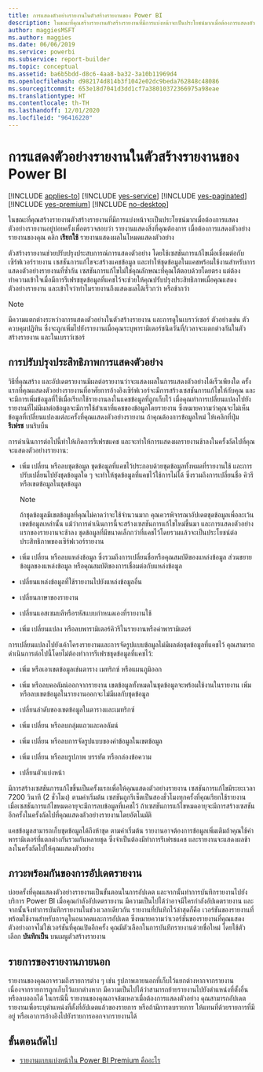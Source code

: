 ```yaml
---
title: การแสดงตัวอย่างรายงานในตัวสร้างรายงานของ Power BI
description: ในขณะที่คุณสร้างรายงานตัวสร้างรายงานที่มีการแบ่งหน้าจะเป็นประโยชน์มากเมื่อต้องการแสดงตัวอย่างรายงานอยู่บ่อยครั้งเพื่อตรวจสอบว่า รายงานแสดงสิ่งที่คุณต้องการ
author: maggiesMSFT
ms.author: maggies
ms.date: 06/06/2019
ms.service: powerbi
ms.subservice: report-builder
ms.topic: conceptual
ms.assetid: ba6b5bdd-d8c6-4aa8-ba32-3a10b11969d4
ms.openlocfilehash: d982174d814b3f1042e02dc9beda762848c48086
ms.sourcegitcommit: 653e18d7041d3dd1cf7a38010372366975a98eae
ms.translationtype: HT
ms.contentlocale: th-TH
ms.lasthandoff: 12/01/2020
ms.locfileid: "96416220"
---
```

# <a name="previewing-reports-in-power-bi-report-builder"></a>การแสดงตัวอย่างรายงานในตัวสร้างรายงานของ Power BI

[!INCLUDE [applies-to](../includes/applies-to.md)] [!INCLUDE [yes-service](../includes/yes-service.md)] [!INCLUDE [yes-paginated](../includes/yes-paginated.md)] [!INCLUDE [yes-premium](../includes/yes-premium.md)] [!INCLUDE [no-desktop](../includes/no-desktop.md)] 

ในขณะที่คุณสร้างรายงานตัวสร้างรายงานที่มีการแบ่งหน้าจะเป็นประโยชน์มากเมื่อต้องการแสดงตัวอย่างรายงานอยู่บ่อยครั้งเพื่อตรวจสอบว่า รายงานแสดงสิ่งที่คุณต้องการ เมื่อต้องการแสดงตัวอย่างรายงานของคุณ คลิก **เรียกใช้** รายงานแสดงผลในโหมดแสดงตัวอย่าง  
  
 ตัวสร้างรายงานช่วยปรับปรุงประสบการณ์การแสดงตัวอย่าง โดยใช้เซสชันการแก้ไขเมื่อเชื่อมต่อกับเซิร์ฟเวอร์รายงาน เซสชันการแก้ไขจะสร้างแคชข้อมูล และทำให้ชุดข้อมูลในแคชพร้อมใช้งานสำหรับการแสดงตัวอย่างรายงานที่ซ้ำกัน เซสชันการแก้ไขไม่ใช่คุณลักษณะที่คุณโต้ตอบด้วยโดยตรง แต่ต้องทำความเข้าใจเมื่อมีการรีเฟรชชุดข้อมูลที่แคชไว้จะช่วยให้คุณปรับปรุงประสิทธิภาพเมื่อคุณแสดงตัวอย่างรายงาน และเข้าใจว่าทำไมรายงานถึงแสดงผลได้เร็วกว่า หรือช้ากว่า  

  
> [!NOTE]  
> มีความแตกต่างระหว่างการแสดงตัวอย่างในตัวสร้างรายงาน และการดูในเบราว์เซอร์ ตัวอย่างเช่น ตัวควบคุมปฏิทิน ซึ่งจะถูกเพิ่มไปยังรายงานเมื่อคุณระบุพารามิเตอร์ชนิดวันที่/เวลาจะแตกต่างกันในตัวสร้างรายงาน และในเบราว์เซอร์ 
  
## <a name="improving-preview-performance"></a>การปรับปรุงประสิทธิภาพการแสดงตัวอย่าง  
 วิธีที่คุณสร้าง และอัปเดตรายงานมีผลต่อรายงานว่าจะแสดงผลในการแสดงตัวอย่างได้เร็วเพียงใด ครั้งแรกที่คุณแสดงตัวอย่างรายงานที่อาศัยการอ้างอิงเซิร์ฟเวอร์จะมีการสร้างเซสชันการแก้ไขให้กับคุณ และจะมีการเพิ่มข้อมูลที่ใช้เมื่อเรียกใช้รายงานลงในแคชข้อมูลที่ถูกเก็บไว้ เมื่อคุณทำการเปลี่ยนแปลงไปยังรายงานที่ไม่มีผลต่อข้อมูลจะมีการใช้สำเนาที่แคชของข้อมูลโดยรายงาน ซึ่งหมายความว่าคุณจะไม่เห็นข้อมูลที่เปลี่ยนแปลงแต่ละครั้งที่คุณแสดงตัวอย่างรายงาน ถ้าคุณต้องการข้อมูลใหม่ ให้เคลิกที่ปุ่ม **รีเฟรช** บนริบบิ้น  
  
 การดำเนินการต่อไปนี้ทำให้เกิดการรีเฟรชแคช และจะทำให้การแสดงผลรายงานช้าลงในครั้งถัดไปที่คุณจะแสดงตัวอย่างรายงาน:  
  
-   เพิ่ม เปลี่ยน หรือลบชุดข้อมูล ชุดข้อมูลที่แคชไว้ประกอบด้วยชุดข้อมูลทั้งหมดที่รายงานใช้ และการปรับเปลี่ยนไปยังชุดข้อมูลใด ๆ จะทำให้ชุดข้อมูลที่แคชไว้ใช้การไม่ได้ ซึ่งรวมถึงการเปลี่ยนชื่อ คิวรี หรือเขตข้อมูลในชุดข้อมูล  
  
    > [!NOTE]  
    >  ถ้าชุดข้อมูลมีเขตข้อมูลที่คุณไม่คาดว่าจะใช้จำนวนมาก คุณควรพิจารณาอัปเดตชุดข้อมูลเพื่อละเว้นเขตข้อมูลเหล่านั้น แม้ว่าการดำเนินการนี้จะสร้างเซสชันการแก้ไขใหม่ขึ้นมา และการแสดงตัวอย่างแรกของรายงานจะช้าลง ชุดข้อมูลที่มีขนาดเล็กกว่าที่แคชไว้โดยรวมแล้วจะเป็นประโยชน์ต่อประสิทธิภาพของเซิร์ฟเวอร์รายงาน  
  
-   เพิ่ม เปลี่ยน หรือลบแหล่งข้อมูล ซึ่งรวมถึงการเปลี่ยนชื่อหรือคุณสมบัติของแหล่งข้อมูล ส่วนขยายข้อมูลของแหล่งข้อมูล หรือคุณสมบัติของการเชื่อมต่อกับแหล่งข้อมูล  
  
-   เปลี่ยนแหล่งข้อมูลที่ใช้รายงานไปยังแหล่งข้อมูลอื่น  
  
-   เปลี่ยนภาษาของรายงาน  
  
-   เปลี่ยนแอสเซมบลีหรือรหัสแบบกำหนดเองที่รายงานใช้  
  
-   เพิ่ม เปลี่ยนแปลง หรือลบพารามิเตอร์คิวรีในรายงานหรือค่าพารามิเตอร์  
  
 การเปลี่ยนแปลงไปยังเค้าโครงรายงานและการจัดรูปแบบข้อมูลไม่มีผลต่อชุดข้อมูลที่แคชไว้ คุณสามารถดำเนินการต่อไปนี้โดยไม่ต้องทำการรีเฟรชชุดข้อมูลที่แคชไว้:  
  
-   เพิ่ม หรือเอาเขตข้อมูลเช่นตาราง เมทริกซ์ หรือแผนภูมิออก  
  
-   เพิ่ม หรือลบคอลัมน์ออกจากรายงาน เขตข้อมูลทั้งหมดในชุดข้อมูลจะพร้อมใช้งานในรายงาน เพิ่ม หรือลบเขตข้อมูลในรายงานออกจะไม่มีผลกับชุดข้อมูล  
  
-   เปลี่ยนลำดับของเขตข้อมูลในตารางและเมทริกซ์  
  
-   เพิ่ม เปลี่ยน หรือลบกลุ่มแถวและคอลัมน์  
  
-   เพิ่ม เปลี่ยน หรือลบการจัดรูปแบบของค่าข้อมูลในเขตข้อมูล  
  
-   เพิ่ม เปลี่ยน หรือลบรูปภาพ บรรทัด หรือกล่องข้อความ  
  
-   เปลี่ยนตัวแบ่งหน้า  
  
มีการสร้างเซสชันการแก้ไขขึ้นเป็นครั้งแรกเพื่อให้คุณแสดงตัวอย่างรายงาน เซสชันการแก้ไขมีระยะเวลา 7200 วินาที (2 ชั่วโมง) ตามค่าเริ่มต้น เซสชันถูกรีเซ็ตเป็นสองชั่วโมงทุกครั้งที่คุณเรียกใช้รายงาน เมื่อเซสชันการแก้ไขหมดอายุจะมีการลบข้อมูลที่แคชไว้ ถ้าเซสชันการแก้ไขหมดอายุจะมีการสร้างเซสชันอีกครั้งในครั้งถัดไปที่คุณแสดงตัวอย่างรายงานโดยอัตโนมัติ
  
แคชข้อมูลสามารถเก็บชุดข้อมูลได้ถึงห้าชุด ตามค่าเริ่มต้น รายงานอาจต้องการข้อมูลเพิ่มเติมถ้าคุณใช้ค่าพารามิเตอร์ที่แตกต่างกันรวมกันหลายชุด ซึ่งจำเป็นต้องมีทำการรีเฟรชแคช และรายงานจะแสดงผลช้าลงในครั้งถัดไปให้คุณแสดงตัวอย่าง 
  
## <a name="concurrency-of-report-updates"></a>ภาวะพร้อมกันของการอัปเดตรายงาน  
บ่อยครั้งที่คุณแสดงตัวอย่างรายงานเป็นขั้นตอนในการอัปเดต และจากนั้นทำการบันทึกรายงานไปยังบริการ Power BI เมื่อคุณกำลังอัปเดตรายงาน มีความเป็นไปได้ว่าอาจมีใครกำลังอัปเดตรายงาน และจากนั้นจึงทำการบันทึกรายงานในช่วงเวลาเดียวกัน รายงานที่บันทึกไว้ล่าสุดก็คือ เวอร์ชันของรายงานที่พร้อมใช้งานสำหรับการดูในอนาคตและการอัปเดต ซึ่งหมายความว่าเวอร์ชันของรายงานที่คุณแสดงตัวอย่างอาจไม่ใช่เวอร์ชันที่คุณเปิดอีกครั้ง คุณมีตัวเลือกในการบันทึกรายงานด้วยชื่อใหม่ โดยใช้ตัวเลือก **บันทึกเป็น** บนเมนูตัวสร้างรายงาน  
  
## <a name="external-report-items"></a>รายการของรายงานภายนอก  
 รายงานของคุณอาจรวมถึงรายการต่าง ๆ เช่น รูปภาพภายนอกที่เก็บไว้แยกต่างหากจากรายงาน เนื่องจากรายการถูกเก็บไว้แยกต่างหาก มีความเป็นไปได้ว่าสามารถย้ายรายงานไปยังตำแหน่งที่ตั้งอื่น หรือลบออกได้ ในกรณีนี้ รายงานของคุณอาจล้มเหลวเมื่อต้องการแสดงตัวอย่าง คุณสามารถอัปเดตรายงานเพื่อระบุตำแหน่งที่ตั้งที่อัปเดตแล้วของรายการ หรือถ้ามีการลบรายการ ให้แทนที่ด้วยรายการที่มีอยู่ หรือเอาการอ้างอิงไปยังรายการออกจากรายงานได้  
  
## <a name="next-steps"></a>ขั้นตอนถัดไป

- [รายงานแบบแบ่งหน้าใน Power BI Premium คืออะไร](paginated-reports-report-builder-power-bi.md)
  
